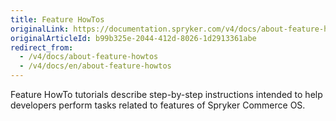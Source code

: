 ```yaml
---
title: Feature HowTos
originalLink: https://documentation.spryker.com/v4/docs/about-feature-howtos
originalArticleId: b99b325e-2044-412d-8026-1d2913361abe
redirect_from:
  - /v4/docs/about-feature-howtos
  - /v4/docs/en/about-feature-howtos
---
```


Feature HowTo tutorials describe step-by-step instructions intended to help developers perform tasks related to features of Spryker Commerce OS.
